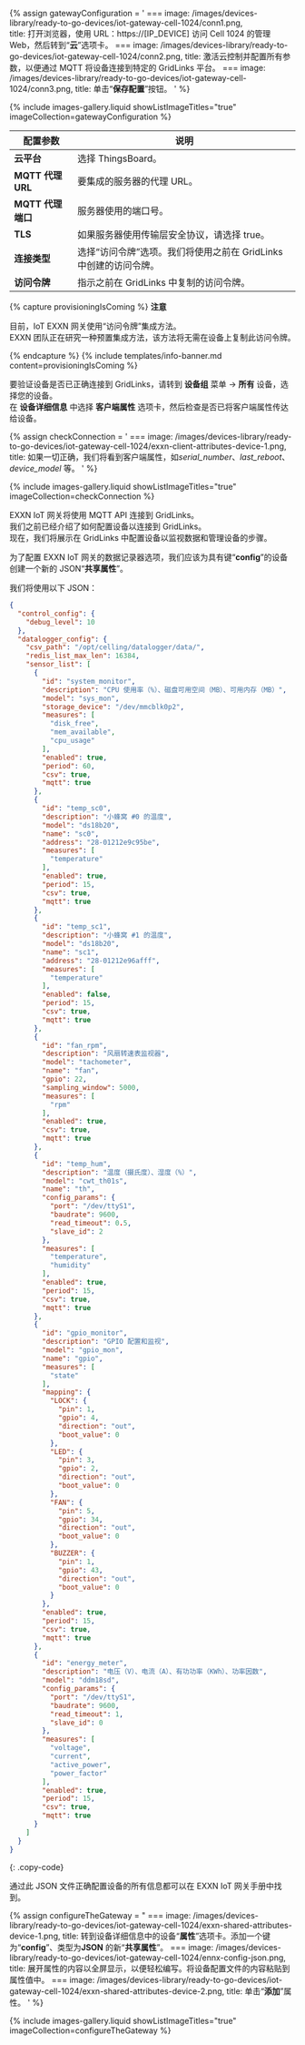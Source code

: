 {% assign gatewayConfiguration = '
    ===
        image: /images/devices-library/ready-to-go-devices/iot-gateway-cell-1024/conn1.png,  
        title: 打开浏览器，使用 URL：https://[IP_DEVICE] 访问 Cell 1024 的管理 Web，然后转到“<b>云</b>”选项卡。
    ===
        image: /images/devices-library/ready-to-go-devices/iot-gateway-cell-1024/conn2.png,
        title: 激活云控制并配置所有参数，以便通过 MQTT 将设备连接到特定的 GridLinks 平台。
    ===
        image: /images/devices-library/ready-to-go-devices/iot-gateway-cell-1024/conn3.png,
        title: 单击“<b>保存配置</b>”按钮。
'
%}  

{% include images-gallery.liquid showListImageTitles="true" imageCollection=gatewayConfiguration %}

| 配置参数 | 说明 |
|-|-|
|**云平台**| 选择 ThingsBoard。 |
|**MQTT 代理 URL**| 要集成的服务器的代理 URL。 |
|**MQTT 代理端口**| 服务器使用的端口号。 |
|**TLS**| 如果服务器使用传输层安全协议，请选择 true。 |
|**连接类型**| 选择“访问令牌”选项。我们将使用之前在 GridLinks 中创建的访问令牌。 |
|**访问令牌**| 指示之前在 GridLinks 中复制的访问令牌。 |

{% capture provisioningIsComing %}
**注意**

目前，IoT EXXN 网关使用“访问令牌”集成方法。  
EXXN 团队正在研究一种预置集成方法，该方法将无需在设备上复制此访问令牌。  

{% endcapture %}
{% include templates/info-banner.md content=provisioningIsComing %}

要验证设备是否已正确连接到 GridLinks，请转到 **设备组** 菜单 -> **所有** 设备，选择您的设备。  
在 **设备详细信息** 中选择 **客户端属性** 选项卡，然后检查是否已将客户端属性传达给设备。  

{% assign checkConnection = '
    ===
        image: /images/devices-library/ready-to-go-devices/iot-gateway-cell-1024/exxn-client-attributes-device-1.png,
        title: 如果一切正确，我们将看到客户端属性，如<i>serial_number</i>、<i>last_reboot</i>、<i>device_model</i> 等。
'
%}

{% include images-gallery.liquid showListImageTitles="true" imageCollection=checkConnection %}

EXXN IoT 网关将使用 MQTT API 连接到 GridLinks。  
我们之前已经介绍了如何配置设备以连接到 GridLinks。  
现在，我们将展示在 GridLinks 中配置设备以监视数据和管理设备的步骤。  

为了配置 EXXN IoT 网关的数据记录器选项，我们应该为具有键“**config**”的设备创建一个新的 JSON“**共享属性**”。  

我们将使用以下 JSON：

```json
{
  "control_config": {
    "debug_level": 10
  },
  "datalogger_config": {
    "csv_path": "/opt/celling/datalogger/data/",
    "redis_list_max_len": 16384,
    "sensor_list": [
      {
        "id": "system_monitor",
        "description": "CPU 使用率（%）、磁盘可用空间（MB）、可用内存（MB）",
        "model": "sys_mon",
        "storage_device": "/dev/mmcblk0p2",
        "measures": [
          "disk_free",
          "mem_available",
          "cpu_usage"
        ],
        "enabled": true,
        "period": 60,
        "csv": true,
        "mqtt": true
      },
      {
        "id": "temp_sc0",
        "description": "小蜂窝 #0 的温度",
        "model": "ds18b20",
        "name": "sc0",
        "address": "28-01212e9c95be",
        "measures": [
          "temperature"
        ],
        "enabled": true,
        "period": 15,
        "csv": true,
        "mqtt": true
      },
      {
        "id": "temp_sc1",
        "description": "小蜂窝 #1 的温度",
        "model": "ds18b20",
        "name": "sc1",
        "address": "28-01212e96afff",
        "measures": [
          "temperature"
        ],
        "enabled": false,
        "period": 15,
        "csv": true,
        "mqtt": true
      },
      {
        "id": "fan_rpm",
        "description": "风扇转速表监视器",
        "model": "tachometer",
        "name": "fan",
        "gpio": 22,
        "sampling_window": 5000,
        "measures": [
          "rpm"
        ],
        "enabled": true,
        "csv": true,
        "mqtt": true
      },
      {
        "id": "temp_hum",
        "description": "温度（摄氏度）、湿度（%）",
        "model": "cwt_th01s",
        "name": "th",
        "config_params": {
          "port": "/dev/ttyS1",
          "baudrate": 9600,
          "read_timeout": 0.5,
          "slave_id": 2
        },
        "measures": [
          "temperature",
          "humidity"
        ],
        "enabled": true,
        "period": 15,
        "csv": true,
        "mqtt": true
      },
      {
        "id": "gpio_monitor",
        "description": "GPIO 配置和监视",
        "model": "gpio_mon",
        "name": "gpio",
        "measures": [
          "state"
        ],
        "mapping": {
          "LOCK": {
            "pin": 1,
            "gpio": 4,
            "direction": "out",
            "boot_value": 0
          },
          "LED": {
            "pin": 3,
            "gpio": 2,
            "direction": "out",
            "boot_value": 0
          },
          "FAN": {
            "pin": 5,
            "gpio": 34,
            "direction": "out",
            "boot_value": 0
          },
          "BUZZER": {
            "pin": 1,
            "gpio": 43,
            "direction": "out",
            "boot_value": 0
          }
        },
        "enabled": true,
        "period": 15,
        "csv": true,
        "mqtt": true
      },
      {
        "id": "energy_meter",
        "description": "电压（V）、电流（A）、有功功率（KWh）、功率因数",
        "model": "ddm18sd",
        "config_params": {
          "port": "/dev/ttyS1",
          "baudrate": 9600,
          "read_timeout": 1,
          "slave_id": 0
        },
        "measures": [
          "voltage",
          "current",
          "active_power",
          "power_factor"
        ],
        "enabled": true,
        "period": 15,
        "csv": true,
        "mqtt": true
      }
    ]
  }
}
```
{: .copy-code}

通过此 JSON 文件正确配置设备的所有信息都可以在 EXXN IoT 网关手册中找到。

{% assign configureTheGateway = "
    ===
        image: /images/devices-library/ready-to-go-devices/iot-gateway-cell-1024/exxn-shared-attributes-device-1.png,
        title: 转到设备详细信息中的设备“<b>属性</b>”选项卡。添加一个键为“<b>config</b>”、类型为<b>JSON</b> 的新“<b>共享属性</b>”。
    ===
        image: /images/devices-library/ready-to-go-devices/iot-gateway-cell-1024/ennx-config-json.png,
        title: 展开属性的内容以全屏显示，以便轻松编写。将设备配置文件的内容粘贴到属性值中。
    ===
        image: /images/devices-library/ready-to-go-devices/iot-gateway-cell-1024/exxn-shared-attributes-device-2.png,
        title: 单击“<b>添加</b>”属性。
'
%}

{% include images-gallery.liquid showListImageTitles="true" imageCollection=configureTheGateway %}